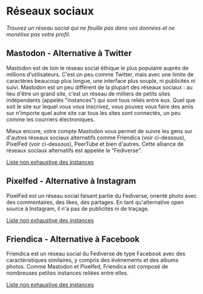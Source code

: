 # Réseaux sociaux

*Trouvez un réseau social qui ne fouille pas dans vos données et ne monétise pas votre profil.*

## Mastodon - Alternative à Twitter

Mastodon est de loin le réseau social éthique le plus populaire auprès de millions d'utilisateurs. C'est un peu comme Twitter, mais avec une limite de caractères beaucoup plus longue, une interface plus souple, ni publicités ni suivi. Mastodon est un peu différent de la plupart des réseaux sociaux : au lieu d'être un grand site, c'est un réseau de milliers de petits sites indépendants (appelés "instances") qui sont tous reliés entre eux. Quel que soit le site sur lequel vous vous inscrivez, vous pouvez vous faire des amis sur n'importe quel autre site car tous les sites sont connectés, un peu comme les courriers électroniques.

Mieux encore, votre compte Mastodon vous permet de suivre les gens sur d'autres réseaux sociaux alternatifs comme Friendica (voir ci-dessous), PixelFed (voir ci-dessous), PeerTube et bien d'autres. Cette alliance de réseaux sociaux alternatifs est appelée le "Fediverse".

[Liste non exhaustive des instances](https://joinmastodon.org/communities)

## Pixelfed - Alternative à Instagram

PixelFed est un réseau social faisant partie du Fediverse, orienté photo avec des commentaires, des likes, des partages. En tant qu'alternative open source à Instagram, il n'a pas de publicités ni de traçage.

[Liste non exhaustive des instances](https://beta.joinpixelfed.org)

## Friendica - Alternative à Facebook

Friendica est un réseau social du Fediverse de type Facebook avec des caractéristiques similaires, y compris des événements et des albums photos. Comme Mastodon et Pixelfed, Friendica est composé de nombreuses petites instances reliées entre elles.

[Liste non exhaustive des instances](https://the-federation.info/friendica#nodes-table)
